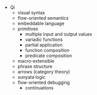 * Qi
	* visual syntax
	* flow-oriented semantics
	* embeddable language
	* primitives
		* multiple input and output values
		* variadic functions
		* partial application
		* function composition
		* predicate composition
	* macro-extensible
	* phrase structure
	* arrows (category theory)
	* sunyata logic
	* flow-oriented debugging
		* continuations
